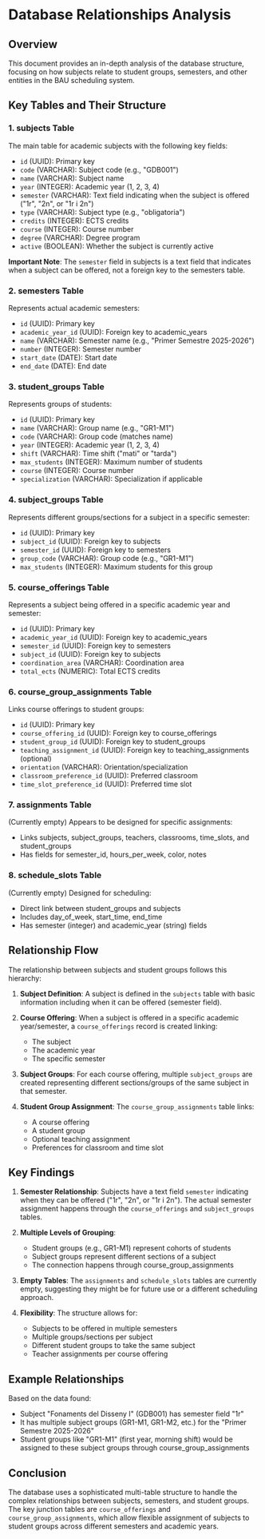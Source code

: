 # Database Relationships Analysis

## Overview
This document provides an in-depth analysis of the database structure, focusing on how subjects relate to student groups, semesters, and other entities in the BAU scheduling system.

## Key Tables and Their Structure

### 1. **subjects** Table
The main table for academic subjects with the following key fields:
- `id` (UUID): Primary key
- `code` (VARCHAR): Subject code (e.g., "GDB001")
- `name` (VARCHAR): Subject name
- `year` (INTEGER): Academic year (1, 2, 3, 4)
- `semester` (VARCHAR): Text field indicating when the subject is offered ("1r", "2n", or "1r i 2n")
- `type` (VARCHAR): Subject type (e.g., "obligatoria")
- `credits` (INTEGER): ECTS credits
- `course` (INTEGER): Course number
- `degree` (VARCHAR): Degree program
- `active` (BOOLEAN): Whether the subject is currently active

**Important Note**: The `semester` field in subjects is a text field that indicates when a subject can be offered, not a foreign key to the semesters table.

### 2. **semesters** Table
Represents actual academic semesters:
- `id` (UUID): Primary key
- `academic_year_id` (UUID): Foreign key to academic_years
- `name` (VARCHAR): Semester name (e.g., "Primer Semestre 2025-2026")
- `number` (INTEGER): Semester number
- `start_date` (DATE): Start date
- `end_date` (DATE): End date

### 3. **student_groups** Table
Represents groups of students:
- `id` (UUID): Primary key
- `name` (VARCHAR): Group name (e.g., "GR1-M1")
- `code` (VARCHAR): Group code (matches name)
- `year` (INTEGER): Academic year (1, 2, 3, 4)
- `shift` (VARCHAR): Time shift ("mati" or "tarda")
- `max_students` (INTEGER): Maximum number of students
- `course` (INTEGER): Course number
- `specialization` (VARCHAR): Specialization if applicable

### 4. **subject_groups** Table
Represents different groups/sections for a subject in a specific semester:
- `id` (UUID): Primary key
- `subject_id` (UUID): Foreign key to subjects
- `semester_id` (UUID): Foreign key to semesters
- `group_code` (VARCHAR): Group code (e.g., "GR1-M1")
- `max_students` (INTEGER): Maximum students for this group

### 5. **course_offerings** Table
Represents a subject being offered in a specific academic year and semester:
- `id` (UUID): Primary key
- `academic_year_id` (UUID): Foreign key to academic_years
- `semester_id` (UUID): Foreign key to semesters
- `subject_id` (UUID): Foreign key to subjects
- `coordination_area` (VARCHAR): Coordination area
- `total_ects` (NUMERIC): Total ECTS credits

### 6. **course_group_assignments** Table
Links course offerings to student groups:
- `id` (UUID): Primary key
- `course_offering_id` (UUID): Foreign key to course_offerings
- `student_group_id` (UUID): Foreign key to student_groups
- `teaching_assignment_id` (UUID): Foreign key to teaching_assignments (optional)
- `orientation` (VARCHAR): Orientation/specialization
- `classroom_preference_id` (UUID): Preferred classroom
- `time_slot_preference_id` (UUID): Preferred time slot

### 7. **assignments** Table
(Currently empty) Appears to be designed for specific assignments:
- Links subjects, subject_groups, teachers, classrooms, time_slots, and student_groups
- Has fields for semester_id, hours_per_week, color, notes

### 8. **schedule_slots** Table
(Currently empty) Designed for scheduling:
- Direct link between student_groups and subjects
- Includes day_of_week, start_time, end_time
- Has semester (integer) and academic_year (string) fields

## Relationship Flow

The relationship between subjects and student groups follows this hierarchy:

1. **Subject Definition**: A subject is defined in the `subjects` table with basic information including when it can be offered (semester field).

2. **Course Offering**: When a subject is offered in a specific academic year/semester, a `course_offerings` record is created linking:
   - The subject
   - The academic year
   - The specific semester

3. **Subject Groups**: For each course offering, multiple `subject_groups` are created representing different sections/groups of the same subject in that semester.

4. **Student Group Assignment**: The `course_group_assignments` table links:
   - A course offering
   - A student group
   - Optional teaching assignment
   - Preferences for classroom and time slot

## Key Findings

1. **Semester Relationship**: Subjects have a text field `semester` indicating when they can be offered ("1r", "2n", or "1r i 2n"). The actual semester assignment happens through the `course_offerings` and `subject_groups` tables.

2. **Multiple Levels of Grouping**: 
   - Student groups (e.g., GR1-M1) represent cohorts of students
   - Subject groups represent different sections of a subject
   - The connection happens through course_group_assignments

3. **Empty Tables**: The `assignments` and `schedule_slots` tables are currently empty, suggesting they might be for future use or a different scheduling approach.

4. **Flexibility**: The structure allows for:
   - Subjects to be offered in multiple semesters
   - Multiple groups/sections per subject
   - Different student groups to take the same subject
   - Teacher assignments per course offering

## Example Relationships

Based on the data found:
- Subject "Fonaments del Disseny I" (GDB001) has semester field "1r"
- It has multiple subject groups (GR1-M1, GR1-M2, etc.) for the "Primer Semestre 2025-2026"
- Student groups like "GR1-M1" (first year, morning shift) would be assigned to these subject groups through course_group_assignments

## Conclusion

The database uses a sophisticated multi-table structure to handle the complex relationships between subjects, semesters, and student groups. The key junction tables are `course_offerings` and `course_group_assignments`, which allow flexible assignment of subjects to student groups across different semesters and academic years.